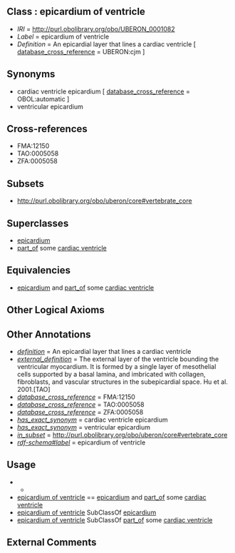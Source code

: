 
## Class : epicardium of ventricle

 * *IRI* = http://purl.obolibrary.org/obo/UBERON_0001082
 * *Label* = epicardium of ventricle
 * *Definition* = An epicardial layer that lines a cardiac ventricle [ [database_cross_reference](../../ef/oboInOwl#hasDbXref.md) = UBERON:cjm ]

## Synonyms

 * cardiac ventricle epicardium [ [database_cross_reference](../../ef/oboInOwl#hasDbXref.md) = OBOL:automatic ]
 * ventricular epicardium

## Cross-references

 * FMA:12150
 * TAO:0005058
 * ZFA:0005058

## Subsets

 * http://purl.obolibrary.org/obo/uberon/core#vertebrate_core

## Superclasses

 * [epicardium](../../UBERON/48/UBERON_0002348.md)
 * [part_of](../../BFO/50/BFO_0000050.md) some [cardiac ventricle](../../UBERON/82/UBERON_0002082.md)

## Equivalencies

 * [epicardium](../../UBERON/48/UBERON_0002348.md) and [part_of](../../BFO/50/BFO_0000050.md) some [cardiac ventricle](../../UBERON/82/UBERON_0002082.md)

## Other Logical Axioms


## Other Annotations

 * *[definition](../../IAO/15/IAO_0000115.md)* = An epicardial layer that lines a cardiac ventricle
 * *[external_definition](../../UBPROP/01/UBPROP_0000001.md)* = The external layer of the ventricle bounding the ventricular myocardium. It is formed by a single layer of mesothelial cells supported by a basal lamina, and imbricated with collagen, fibroblasts, and vascular structures in the subepicardial space. Hu et al. 2001.[TAO]
 * *[database_cross_reference](../../ef/oboInOwl#hasDbXref.md)* = FMA:12150
 * *[database_cross_reference](../../ef/oboInOwl#hasDbXref.md)* = TAO:0005058
 * *[database_cross_reference](../../ef/oboInOwl#hasDbXref.md)* = ZFA:0005058
 * *[has_exact_synonym](../../ym/oboInOwl#hasExactSynonym.md)* = cardiac ventricle epicardium
 * *[has_exact_synonym](../../ym/oboInOwl#hasExactSynonym.md)* = ventricular epicardium
 * *[in_subset](../../et/oboInOwl#inSubset.md)* = http://purl.obolibrary.org/obo/uberon/core#vertebrate_core
 * *[rdf-schema#label](../../el/rdf-schema#label.md)* = epicardium of ventricle

## Usage

 * -
 * [epicardium of ventricle](../../UBERON/82/UBERON_0001082.md) == [epicardium](../../UBERON/48/UBERON_0002348.md) and [part_of](../../BFO/50/BFO_0000050.md) some [cardiac ventricle](../../UBERON/82/UBERON_0002082.md)
 * [epicardium of ventricle](../../UBERON/82/UBERON_0001082.md) SubClassOf [epicardium](../../UBERON/48/UBERON_0002348.md)
 * [epicardium of ventricle](../../UBERON/82/UBERON_0001082.md) SubClassOf [part_of](../../BFO/50/BFO_0000050.md) some [cardiac ventricle](../../UBERON/82/UBERON_0002082.md)

## External Comments


